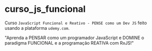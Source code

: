 # curso_js_funcional


Curso `JavaScript Funcional e Reativo - PENSE como um Dev JS` feito usando a plataforma `udemy.com`.

"Aprenda a PENSAR como um programador JavaScript e DOMINE o paradigma FUNCIONAL e a programação REATIVA com RxJS!"
